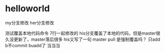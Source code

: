 # helloworld

my分支修改
her分支修改

测试覆盖本地代码命令 7行一起修改的
his分支覆盖了本地的代码，但是master很久没更新了，master落后很多
his又写了一句
master pull 是强制覆盖吗？
只add b不commit
buadd了
当当当

